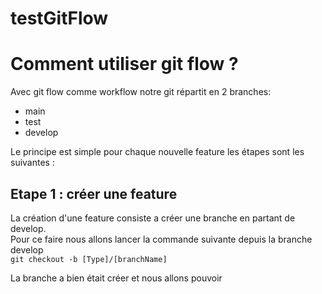 # testGitFlow


# Comment utiliser git flow ? 
Avec git flow comme workflow notre git répartit en 2 branches:
  
  - main
  - test
  - develop

Le principe est simple pour chaque nouvelle feature les étapes sont les suivantes : 

## Etape 1 : créer une feature

La création d'une feature consiste a créer une branche en partant de develop.  
Pour ce faire nous allons lancer la commande suivante depuis la branche develop    
`git checkout -b [Type]/[branchName]`

La branche a bien était créer et nous allons pouvoir 
